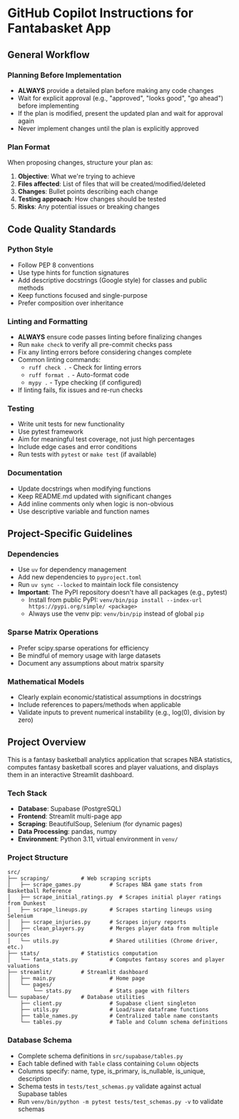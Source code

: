 # GitHub Copilot Instructions for Fantabasket App



## General Workflow

### Planning Before Implementation
- **ALWAYS** provide a detailed plan before making any code changes
- Wait for explicit approval (e.g., "approved", "looks good", "go ahead") before implementing
- If the plan is modified, present the updated plan and wait for approval again
- Never implement changes until the plan is explicitly approved

### Plan Format
When proposing changes, structure your plan as:
1. **Objective**: What we're trying to achieve
2. **Files affected**: List of files that will be created/modified/deleted
3. **Changes**: Bullet points describing each change
4. **Testing approach**: How changes should be tested
5. **Risks**: Any potential issues or breaking changes



## Code Quality Standards

### Python Style
- Follow PEP 8 conventions
- Use type hints for function signatures
- Add descriptive docstrings (Google style) for classes and public methods
- Keep functions focused and single-purpose
- Prefer composition over inheritance

### Linting and Formatting
- **ALWAYS** ensure code passes linting before finalizing changes
- Run `make check` to verify all pre-commit checks pass
- Fix any linting errors before considering changes complete
- Common linting commands:
  - `ruff check .` - Check for linting errors
  - `ruff format .` - Auto-format code
  - `mypy .` - Type checking (if configured)
- If linting fails, fix issues and re-run checks

### Testing
- Write unit tests for new functionality
- Use pytest framework
- Aim for meaningful test coverage, not just high percentages
- Include edge cases and error conditions
- Run tests with `pytest` or `make test` (if available)

### Documentation
- Update docstrings when modifying functions
- Keep README.md updated with significant changes
- Add inline comments only when logic is non-obvious
- Use descriptive variable and function names



## Project-Specific Guidelines

### Dependencies
- Use `uv` for dependency management
- Add new dependencies to `pyproject.toml`
- Run `uv sync --locked` to maintain lock file consistency
- **Important**: The PyPI repository doesn't have all packages (e.g., pytest)
  - Install from public PyPI: `venv/bin/pip install --index-url https://pypi.org/simple/ <package>`
  - Always use the venv pip: `venv/bin/pip` instead of global `pip`

### Sparse Matrix Operations
- Prefer scipy.sparse operations for efficiency
- Be mindful of memory usage with large datasets
- Document any assumptions about matrix sparsity

### Mathematical Models
- Clearly explain economic/statistical assumptions in docstrings
- Include references to papers/methods when applicable
- Validate inputs to prevent numerical instability (e.g., log(0), division by zero)

## Project Overview
This is a fantasy basketball analytics application that scrapes NBA statistics, computes fantasy basketball scores and player valuations, and displays them in an interactive Streamlit dashboard.

### Tech Stack
- **Database**: Supabase (PostgreSQL)
- **Frontend**: Streamlit multi-page app
- **Scraping**: BeautifulSoup, Selenium (for dynamic pages)
- **Data Processing**: pandas, numpy
- **Environment**: Python 3.11, virtual environment in `venv/`

### Project Structure
```
src/
├── scraping/          # Web scraping scripts
│   ├── scrape_games.py         # Scrapes NBA game stats from Basketball Reference
│   ├── scrape_initial_ratings.py  # Scrapes initial player ratings from Dunkest
│   ├── scrape_lineups.py       # Scrapes starting lineups using Selenium
│   ├── scrape_injuries.py      # Scrapes injury reports
│   ├── clean_players.py        # Merges player data from multiple sources
│   └── utils.py                # Shared utilities (Chrome driver, etc.)
├── stats/             # Statistics computation
│   └── fanta_stats.py          # Computes fantasy scores and player valuations
├── streamlit/         # Streamlit dashboard
│   ├── main.py                 # Home page
│   └── pages/
│       └── stats.py            # Stats page with filters
└── supabase/          # Database utilities
    ├── client.py               # Supabase client singleton
    ├── utils.py                # Load/save dataframe functions
    ├── table_names.py          # Centralized table name constants
    └── tables.py               # Table and Column schema definitions
```

### Database Schema
- Complete schema definitions in `src/supabase/tables.py`
- Each table defined with `Table` class containing `Column` objects
- Columns specify: name, type, is_primary, is_nullable, is_unique, description
- Schema tests in `tests/test_schemas.py` validate against actual Supabase tables
- Run `venv/bin/python -m pytest tests/test_schemas.py -v` to validate schemas
